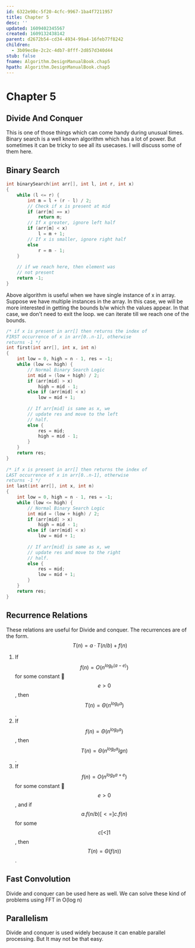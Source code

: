 ```yaml
---
id: 6322e98c-5f20-4cfc-9967-1ba4f7211957
title: Chapter 5
desc: ''
updated: 1609402345567
created: 1609132438142
parent: d2672b54-cd34-4934-99a4-16feb77f8242
children:
  - 3b09ec8e-2c2c-4db7-8fff-2d857d340d44
stub: false
fname: Algorithm.DesignManualBook.chap5
hpath: Algorithm.DesignManualBook.chap5
---
```

# Chapter 5

## Divide And Conquer

This is one of those things which can come handy during unusual times. Binary search is a well known algorithm which has a lot of power. But sometimes it can be tricky to see all its usecases. I will discuss some of them here.

## Binary Search

```cpp
int binarySearch(int arr[], int l, int r, int x) 
{ 
    while (l <= r) { 
        int m = l + (r - l) / 2; 
        // Check if x is present at mid 
        if (arr[m] == x) 
            return m; 
        // If x greater, ignore left half 
        if (arr[m] < x) 
            l = m + 1;   
        // If x is smaller, ignore right half 
        else
            r = m - 1; 
    } 
  
    // if we reach here, then element was 
    // not present 
    return -1; 
}
```

Above algorithm is useful when we have single instance of x in array. Suppose we have multiple instances in the array. In this case, we will be more interested in getting the bounds b/w which the values appear. In that case, we don't need to exit the loop. we can iterate till we reach one of the bounds.

```cpp
/* if x is present in arr[] then returns the index of 
FIRST occurrence of x in arr[0..n-1], otherwise 
returns -1 */
int first(int arr[], int x, int n)
{
    int low = 0, high = n - 1, res = -1;
    while (low <= high) {
        // Normal Binary Search Logic
        int mid = (low + high) / 2;
        if (arr[mid] > x)
            high = mid - 1;
        else if (arr[mid] < x)
            low = mid + 1;
 
        // If arr[mid] is same as x, we
        // update res and move to the left
        // half.
        else {
            res = mid;
            high = mid - 1;
        }
    }
    return res;
}
 
/* if x is present in arr[] then returns the index of 
LAST occurrence of x in arr[0..n-1], otherwise 
returns -1 */
int last(int arr[], int x, int n)
{
    int low = 0, high = n - 1, res = -1;
    while (low <= high) {
        // Normal Binary Search Logic
        int mid = (low + high) / 2;
        if (arr[mid] > x)
            high = mid - 1;
        else if (arr[mid] < x)
            low = mid + 1;
 
        // If arr[mid] is same as x, we
        // update res and move to the right
        // half.
        else {
            res = mid;
            low = mid + 1;
        }
    }
    return res;
}
```

## Recurrence Relations

These relations are useful for Divide and conquer. The recurrences are of the form.
$$
T(n) = a · T(n/b) + f(n)
$$

1. If $$f(n) = O(n^{log_b(a - e)})$$ for some constant $$ e > 0$$, then $$T(n) = Θ(n^{log_b a})$$.
2. If $$f(n) = Θ(n^{log_b a})$$, then $$T(n) = Θ(n^{log_b a} lg n)$$.
3. If $$ f(n) = O(n^{log_b a + e})$$ for some constant $$e > 0$$, and if $$ a.f(n/b) [<=] c.f(n)$$ for some $$c [<] 1$$, then $$T(n) = Θ(f(n))$$.

## Fast Convolution

Divide and conquer can be used here as well. We can solve these kind of problems using FFT in O(log n)

## Parallelism

Divide and conquer is used widely because it can enable parallel processing. But It may not be that easy. 

